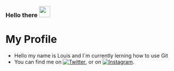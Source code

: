 ### Hello there <img src="https://raw.githubusercontent.com/Louis-bns/Louis-bns/master/waving_hand.gif" width="30px">


# My Profile
 * Hello my name is Louis and I`m currently lerning how to use Git
 * You can find me on [![Twitter][1.2]][1], or on [![Instagram][2.2]][2].



[1.2]: http://i.imgur.com/wWzX9uB.png (twitter icon without padding)
[2.2]: https://upload.wikimedia.org/wikipedia/commons/2/27/CIS-A2K_Instagram_Icon_%28Black%29.svg (Instagram icon without padding)



[1]: https://twitter.com/Louis71128600
[2]: https://www.instagram.com/bns.louis




